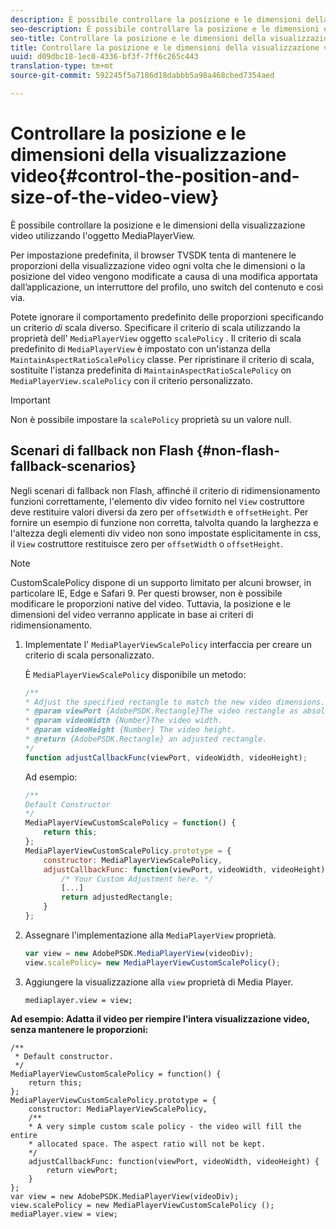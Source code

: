 ```yaml
---
description: È possibile controllare la posizione e le dimensioni della visualizzazione video utilizzando l'oggetto MediaPlayerView.
seo-description: È possibile controllare la posizione e le dimensioni della visualizzazione video utilizzando l'oggetto MediaPlayerView.
seo-title: Controllare la posizione e le dimensioni della visualizzazione video
title: Controllare la posizione e le dimensioni della visualizzazione video
uuid: d09dbc18-1ec0-4336-bf3f-7ff6c265c443
translation-type: tm+mt
source-git-commit: 592245f5a7186d18dabbb5a98a468cbed7354aed

---
```



# Controllare la posizione e le dimensioni della visualizzazione video{#control-the-position-and-size-of-the-video-view}

È possibile controllare la posizione e le dimensioni della visualizzazione video utilizzando l&#39;oggetto MediaPlayerView.

Per impostazione predefinita, il browser TVSDK tenta di mantenere le proporzioni della visualizzazione video ogni volta che le dimensioni o la posizione del video vengono modificate a causa di una modifica apportata dall’applicazione, un interruttore del profilo, uno switch del contenuto e così via.

Potete ignorare il comportamento predefinito delle proporzioni specificando un criterio *di* scala diverso. Specificare il criterio di scala utilizzando la proprietà dell&#39; `MediaPlayerView` oggetto `scalePolicy` . Il criterio di scala predefinito di `MediaPlayerView` è impostato con un&#39;istanza della `MaintainAspectRatioScalePolicy` classe. Per ripristinare il criterio di scala, sostituite l&#39;istanza predefinita di `MaintainAspectRatioScalePolicy` on `MediaPlayerView.scalePolicy` con il criterio personalizzato.

>[!IMPORTANT]
>
>Non è possibile impostare la `scalePolicy` proprietà su un valore null.

## Scenari di fallback non Flash {#non-flash-fallback-scenarios}

Negli scenari di fallback non Flash, affinché il criterio di ridimensionamento funzioni correttamente, l&#39;elemento div video fornito nel `View` costruttore deve restituire valori diversi da zero per `offsetWidth` e `offsetHeight`. Per fornire un esempio di funzione non corretta, talvolta quando la larghezza e l&#39;altezza degli elementi div video non sono impostate esplicitamente in css, il `View` costruttore restituisce zero per `offsetWidth` o `offsetHeight`.

>[!NOTE]
>
>CustomScalePolicy dispone di un supporto limitato per alcuni browser, in particolare IE, Edge e Safari 9. Per questi browser, non è possibile modificare le proporzioni native del video. Tuttavia, la posizione e le dimensioni del video verranno applicate in base ai criteri di ridimensionamento.

1. Implementate l&#39; `MediaPlayerViewScalePolicy` interfaccia per creare un criterio di scala personalizzato.

   È `MediaPlayerViewScalePolicy` disponibile un metodo:

   ```js
   /** 
   * Adjust the specified rectangle to match the new video dimensions. 
   * @param viewPort {AdobePSDK.Rectangle}The video rectangle as absolute position. 
   * @param videoWidth {Number}The video width. 
   * @param videoHeight {Number} The video height. 
   * @return {AdobePSDK.Rectangle} an adjusted rectangle. 
   */ 
   function adjustCallbackFunc(viewPort, videoWidth, videoHeight);
   ```

   Ad esempio:

   ```js
   /** 
   Default Constructor 
   */ 
   MediaPlayerViewCustomScalePolicy = function() { 
       return this; 
   }; 
   MediaPlayerViewCustomScalePolicy.prototype = { 
       constructor: MediaPlayerViewScalePolicy, 
       adjustCallbackFunc: function(viewPort, videoWidth, videoHeight) { 
           /* Your Custom Adjustment here. */ 
           [...] 
           return adjustedRectangle; 
       } 
   };
   ```

1. Assegnare l&#39;implementazione alla `MediaPlayerView` proprietà.

   ```js
   var view = new AdobePSDK.MediaPlayerView(videoDiv); 
   view.scalePolicy= new MediaPlayerViewCustomScalePolicy();
   ```

1. Aggiungere la visualizzazione alla `view` proprietà di Media Player.

   ```
   mediaplayer.view = view;
   ```

<!--<a id="example_ABCD79AE29DB4A668F9A8B729FE44AF9"></a>-->

**Ad esempio: Adatta il video per riempire l’intera visualizzazione video, senza mantenere le proporzioni:**

```
/** 
 * Default constructor. 
 */ 
MediaPlayerViewCustomScalePolicy = function() { 
    return this; 
}; 
MediaPlayerViewCustomScalePolicy.prototype = { 
    constructor: MediaPlayerViewScalePolicy, 
    /** 
    * A very simple custom scale policy - the video will fill the entire 
    * allocated space. The aspect ratio will not be kept. 
    */ 
    adjustCallbackFunc: function(viewPort, videoWidth, videoHeight) { 
        return viewPort; 
    } 
}; 
var view = new AdobePSDK.MediaPlayerView(videoDiv); 
view.scalePolicy = new MediaPlayerViewCustomScalePolicy (); 
mediaPlayer.view = view;
```


